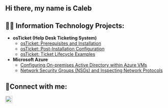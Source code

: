 ## Hi there, my name is Caleb
<h2>👨‍💻 Information Technology Projects:</h2>

- <b>osTicket (Help Desk Ticketing System)</b>
  - [osTicket: Prerequisites and Installation](https://github.com/CalebBogar/osticket-prereq)
  - [osTicket: Post-Installation Configuration](https://github.com/CalebBogar/post-install-config)
  - [osTicket: Ticket Lifecycle Examples](https://github.com/CalebBogar/ticket-lifecycles)
- <b>Microsoft Azure</b>
  - [Configuring On-premises Active Directory within Azure VMs](https://github.com/CalebBogar/configure-ad)
  - [Network Security Groups (NSGs) and Inspecting Network Protocols](https://github.com/CalebBogar/azure-network-protocols)

<h2>🤳Connect with me:</h2>


[<img align="left" alt="Josh | LinkedIn" width="22px" src="https://cdn.jsdelivr.net/npm/simple-icons@v3/icons/linkedin.svg" />][linkedin]



[linkedin]: www.linkedin.com/in/caleb-bogar-2846922a5


